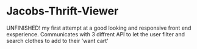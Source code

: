 # Jacobs-Thrift-Viewer
UNFINISHED! my first attempt at a good looking and responsive front end exsperience. Communicates with 3 diffrent API to let the user filter and search clothes to add to their 'want cart'

